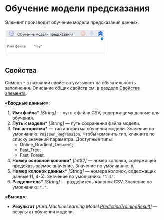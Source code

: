 # Обучение модели предсказания

Элемент производит обучение модели предсказания данных.

![](<../../../.gitbook/assets/image (187).png>)


## Свойства
Символ `*` в названии свойства указывает на обязательность заполнения. Описание общих свойств см. в разделе [Свойства элемента](https://docs.primo-rpa.ru/primo-rpa/primo-studio/process/elements#svoistva-elementa).

**«Входные данные»**:

1. **Имя файла\*** *[String]* — путь к файлу CSV, содержащему данные для обучения.
2. **Путь к модели\*** *[String]* — путь сохранения файла модели.
3. **Тип алгоритма\*** — тип алгоритма обучения модели. Значение по умолчанию: `Poisson_Regression`. Чтобы изменить тип, кликните по списку значений параметра. Доступные типы:
   * Online_Gradient_Descent;
   * Fast_Tree;
   * Fast_Forest.
4. **Номер основной колонки\*** *[Int32]* — номер колонки, содержащей предсказываемое значение. Значение по умолчанию: `0`.
5. **Номер колонок данных\*** *[String]* — номера колонок, содержащих данные (1, 4-5). Значение по умолчанию: `"1-4"`.
6. **Разделитель\*** *[String]* — разделитель колонок CSV. Значение по умолчанию: `";"`.

**«Вывод»**:

* **Результат** *[Aura.MachineLearning.Model.[PredictionTrainingResult](https://docs.primo-rpa.ru/primo-rpa/g_elements/el_extra/els_machine_learning/datatypes/predictiontrainingresult)]* — результат обучения модели.
